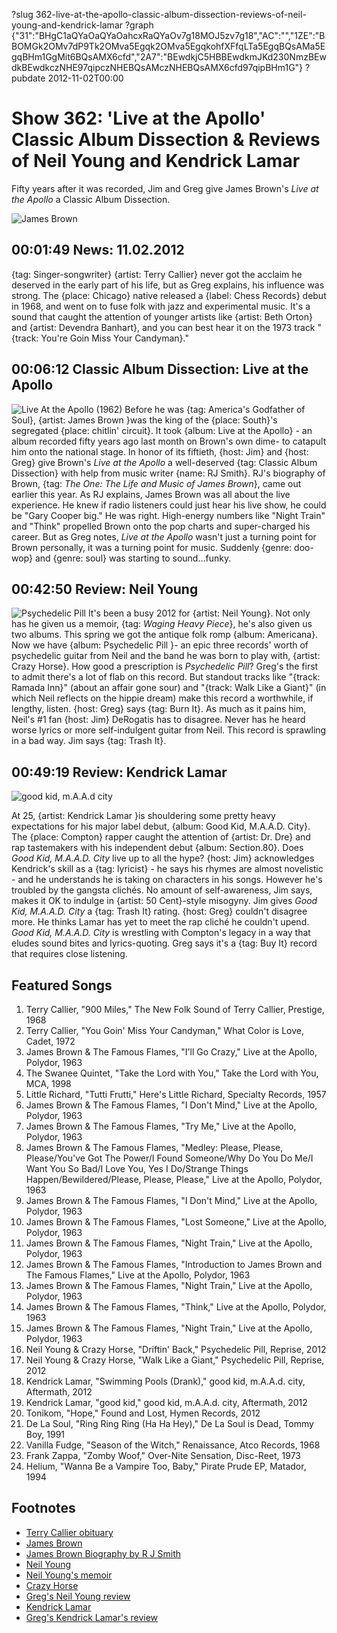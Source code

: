 ?slug 362-live-at-the-apollo-classic-album-dissection-reviews-of-neil-young-and-kendrick-lamar
?graph {"31":"BHgC1aQYaOaQYaOahcxRaQYaOv7g18MOJ5zv7g18","AC":"","1ZE":"BBOMGk2OMv7dP9Tk2OMva5Egqk2OMva5EgqkohfXFfqLTa5EgqBQsAMa5EgqBHm1GgMit6BQsAMX6cfd","2A7":"BEwdkjC5HBBEwdkmJKd230NmzBEwdkBEwdkczNHE97qipczNHEBQsAMczNHEBQsAMX6cfd97qipBHm1G"}
?pubdate 2012-11-02T00:00

# Show 362: 'Live at the Apollo' Classic Album Dissection & Reviews of Neil Young and Kendrick Lamar
Fifty years after it was recorded, Jim and Greg give James Brown's *Live at the Apollo* a Classic Album Dissection.

![James Brown](http://static.soundopinions.org/images/2012/jamesbrown.jpg)


## 00:01:49 News: 11.02.2012
{tag: Singer-songwriter} {artist: Terry Callier} never got the acclaim he deserved in the early part of his life, but as Greg explains, his influence was strong. The {place: Chicago} native released a {label: Chess Records} debut in 1968, and went on to fuse folk with jazz and experimental music. It's a sound that caught the attention of younger artists like {artist: Beth Orton} and {artist: Devendra Banhart}, and you can best hear it on the 1973 track "{track: You're Goin Miss Your Candyman}." 

## 00:06:12 Classic Album Dissection: Live at the Apollo
![Live At the Apollo (1962)](https://is5-ssl.mzstatic.com/image/thumb/Music/v4/e0/c6/61/e0c66120-121a-480c-a090-fa2de2e6faba/source/600x600bb.jpg "117118/685638821")
Before he was {tag: America's Godfather of Soul}, {artist: James Brown }was the king of the {place: South}'s segregated {place: chitlin' circuit}. It took {album: Live at the Apollo} - an album recorded fifty years ago last month on Brown's own dime- to catapult him onto the national stage. In honor of its fiftieth, {host: Jim} and {host: Greg} give Brown's *Live at the Apollo* a well-deserved {tag: Classic Album Dissection} with help from music writer {name: RJ Smith}. RJ's biography of Brown, {tag: *The One: The Life and Music of James Brown*}, came out earlier this year. As RJ explains, James Brown was all about the live experience. He knew if radio listeners could just hear his live show, he could be "Gary Cooper big." He was right. High-energy numbers like "Night Train" and "Think" propelled Brown onto the pop charts and super-charged his career. But as Greg notes, *Live at the Apollo* wasn't just a turning point for Brown personally, it was a turning point for music. Suddenly {genre: doo-wop} and {genre: soul} was starting to sound...funky.

## 00:42:50 Review: Neil Young 
![Psychedelic Pill](https://upload.wikimedia.org/wikipedia/en/thumb/7/71/Psychedelicpillcover.jpg/220px-Psychedelicpillcover.jpg "167559/562443839")
It's been a busy 2012 for {artist: Neil Young}. Not only has he given us a memoir, {tag: *Waging Heavy Piece*}, he's also given us two albums. This spring we got the antique folk romp {album: Americana}. Now we have {album: Psychedelic Pill }- an epic three records' worth of psychedelic guitar from Neil and the band he was born to play with, {artist: Crazy Horse}.  How good a prescription is *Psychedelic Pill*? Greg's the first to admit there's a lot of flab on this record. But standout tracks like "{track: Ramada Inn}" (about an affair gone sour) and "{track: Walk Like a Giant}" (in which Neil reflects on the hippie dream) make this record a worthwhile, if lengthy, listen. {host: Greg} says {tag: Burn It}. As much as it pains him, Neil's #1 fan {host: Jim} DeRogatis has to disagree. Never has he heard worse lyrics or more self-indulgent guitar from Neil. This record is sprawling in a bad way. Jim says {tag: Trash It}.

## 00:49:19 Review: Kendrick Lamar 
![good kid, m.A.A.d city](http://is5.mzstatic.com/image/thumb/Music2/v4/b4/7b/50/b47b50ff-1303-7cca-a610-737709716da4/source/600x600bb.jpg "368183298/624345538")

At 25, {artist: Kendrick Lamar }is shouldering some pretty heavy expectations for his major label debut, {album: Good Kid, M.A.A.D. City}. The {place: Compton} rapper caught the attention of {artist: Dr. Dre} and rap tastemakers with his independent debut {album: Section.80}. Does *Good Kid, M.A.A.D. City* live up to all the hype? {host: Jim} acknowledges Kendrick's skill as a {tag: lyricist} - he says his rhymes are almost novelistic - and he understands he is taking on characters in his songs. However he's troubled by the gangsta clichés. No amount of self-awareness, Jim says, makes it OK to indulge in {artist: 50 Cent}-style misogyny. Jim gives *Good Kid, M.A.A.D. City* a {tag: Trash It} rating. {host: Greg} couldn't disagree more. He thinks Lamar has yet to meet the rap cliché he couldn't upend. *Good Kid, M.A.A.D. City* is wrestling with Compton's legacy in a way that eludes sound bites and lyrics-quoting. Greg says it's a {tag: Buy It} record that requires close listening.


## Featured Songs
1. Terry Callier, "900 Miles," The New Folk Sound of Terry Callier, Prestige, 1968
2. Terry Callier, "You Goin' Miss Your Candyman," What Color is Love, Cadet, 1972
3. James Brown & The Famous Flames, "I'll Go Crazy," Live at the Apollo, Polydor, 1963
4. The Swanee Quintet, "Take the Lord with You," Take the Lord with You, MCA, 1998
5. Little Richard, "Tutti Frutti," Here's Little Richard, Specialty Records, 1957
6. James Brown & The Famous Flames, "I Don't Mind," Live at the Apollo, Polydor, 1963
7. James Brown & The Famous Flames, "Try Me," Live at the Apollo, Polydor, 1963
8. James Brown & The Famous Flames, "Medley: Please, Please, Please/You've Got The Power/I Found Someone/Why Do You Do Me/I Want You So Bad/I Love You, Yes I Do/Strange Things Happen/Bewildered/Please, Please, Please," Live at the Apollo, Polydor, 1963
10. James Brown & The Famous Flames, "I Don't Mind," Live at the Apollo, Polydor, 1963
11. James Brown & The Famous Flames, "Lost Someone," Live at the Apollo, Polydor, 1963
12. James Brown & The Famous Flames, "Night Train," Live at the Apollo, Polydor, 1963
13. James Brown & The Famous Flames, "Introduction to James Brown and The Famous Flames," Live at the Apollo, Polydor, 1963
16. James Brown & The Famous Flames, "Night Train," Live at the Apollo, Polydor, 1963
17. James Brown & The Famous Flames, "Think," Live at the Apollo, Polydor, 1963
18. James Brown & The Famous Flames, "Night Train," Live at the Apollo, Polydor, 1963
19. Neil Young & Crazy Horse, "Driftin' Back," Psychedelic Pill, Reprise, 2012
20. Neil Young & Crazy Horse, "Walk Like a Giant," Psychedelic Pill, Reprise, 2012
21. Kendrick Lamar, "Swimming Pools (Drank)," good kid, m.A.A.d. city, Aftermath, 2012
22. Kendrick Lamar, "good kid," good kid, m.A.A.d. city, Aftermath, 2012
23. Tonikom, "Hope," Found and Lost, Hymen Records, 2012
24. De La Soul, "Ring Ring Ring (Ha Ha Hey)," De La Soul is Dead, Tommy Boy, 1991
25. Vanilla Fudge, "Season of the Witch," Renaissance, Atco Records, 1968
26. Frank Zappa, "Zomby Woof," Over-Nite Sensation, Disc-Reet, 1973
27. Helium, "Wanna Be a Vampire Too, Baby," Pirate Prude EP, Matador, 1994

## Footnotes 
- [Terry Callier obituary](http://articles.chicagotribune.com/2012-10-31/entertainment/ct-ent-1031-jazz-callier-20121031-9_1_girl-groups-classical-music-blues-melody)
- [James Brown](http://www.jamesbrown.com/)
- [James Brown Biography by R J Smith](http://www.nytimes.com/2012/03/08/books/the-one-james-brown-biography-by-r-j-smith.html?_r=0)
- [Neil Young](http://www.neilyoung.com/index2.html)
- [Neil Young's memoir](http://www.amazon.com/Waging-Heavy-Peace-Neil-Young/dp/0399159460)
- [Crazy Horse](http://www.allmusic.com/artist/crazy-horse-mn0000130932/biography)
- [Greg's Neil Young review](http://articles.chicagotribune.com/2012-10-28/entertainment/chi-neil-young-album-review-psychedelic-pill-reviewed-20121028_1_frank-pancho-sampedro-album-review-heavy-peace)
- [Kendrick Lamar](http://www.kendricklamar.com/)
- [Greg's Kendrick Lamar's review](http://articles.chicagotribune.com/2012-10-21/entertainment/chi-kendrick-lamar-album-review-good-kid-maad-city-reviewed-20121021_1_kendrick-lamar-album-review-character-actor)
